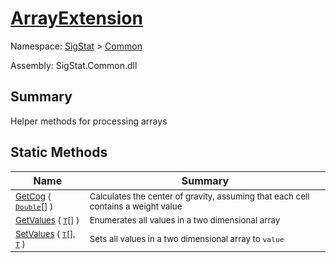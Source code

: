 # [ArrayExtension](./ArrayExtension.md)

Namespace: [SigStat]() > [Common](./README.md)

Assembly: SigStat.Common.dll

## Summary
Helper methods for processing arrays

## Static Methods

| Name | Summary | 
| --- | --- | 
| <sub>[GetCog](./Methods/ArrayExtension-100663392.md) ( [`Double`](https://docs.microsoft.com/en-us/dotnet/api/System.Double)[] )</sub><div style="z-index: 1; position: absolute;"><img width=200 style="max-height:100%;max-width:100%;"/></div>| <sub>Calculates the center of gravity, assuming that each cell contains  a weight value</sub>| <br>
| <sub>[GetValues](./Methods/ArrayExtension-100663387.md) ( [`T`](./ArrayExtension.md)[] )</sub><div style="z-index: 1; position: absolute;"><img width=200 style="max-height:100%;max-width:100%;"/></div>| <sub>Enumerates all values in a two dimensional array</sub>| <br>
| <sub>[SetValues](./Methods/ArrayExtension-100663388.md) ( [`T`](./ArrayExtension.md)[], [`T`](./ArrayExtension.md) )</sub><div style="z-index: 1; position: absolute;"><img width=200 style="max-height:100%;max-width:100%;"/></div>| <sub>Sets all values in a two dimensional array to `value`</sub>| <br>


